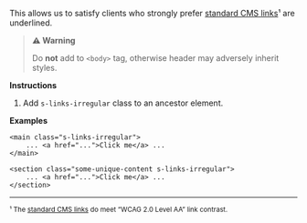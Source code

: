 This allows us to satisfy clients who strongly prefer [standard CMS links]¹ are underlined.

> **⚠️ Warning**
>
> Do **not** add to `<body>` tag, otherwise header may adversely inherit styles.

**Instructions**

1. Add `s-links-irregular` class to an ancestor element.

**Examples**

```
<main class="s-links-irregular">
    ... <a href="...">Click me</a> ...
</main>
```

```
<section class="some-unique-content s-links-irregular">
    ... <a href="...">Click me</a> ...
</section>
```

---

<small>¹ The [standard CMS links] do meet “WCAG 2.0 Level AA” link contrast.</small>

[standard CMS links]: /components/detail/links.cms
